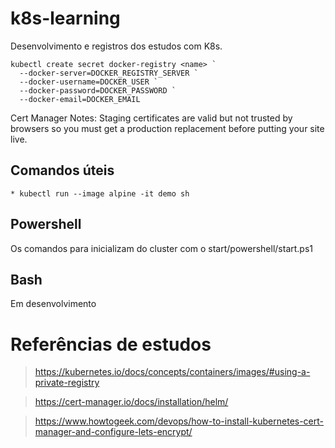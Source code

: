 # k8s-learning
Desenvolvimento e registros dos estudos com K8s.

```
kubectl create secret docker-registry <name> `
  --docker-server=DOCKER_REGISTRY_SERVER `
  --docker-username=DOCKER_USER `
  --docker-password=DOCKER_PASSWORD `
  --docker-email=DOCKER_EMAIL
```

Cert Manager Notes:
Staging certificates are valid but not trusted by browsers so you must get a production replacement before putting your site live.

## Comandos úteis
```
* kubectl run --image alpine -it demo sh
```


## Powershell
Os comandos para inicializam do cluster com o start/powershell/start.ps1

## Bash
Em desenvolvimento

# Referências de estudos
> https://kubernetes.io/docs/concepts/containers/images/#using-a-private-registry

> https://cert-manager.io/docs/installation/helm/

> https://www.howtogeek.com/devops/how-to-install-kubernetes-cert-manager-and-configure-lets-encrypt/